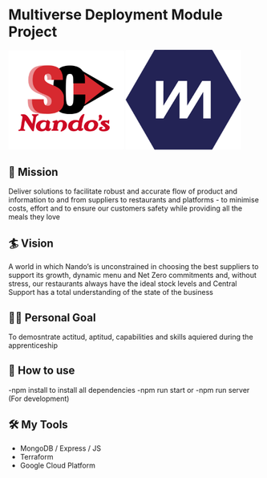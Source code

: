 # Multiverse Deployment Module Project

<img src="./assets/logo.png" style="width:230px" />
<img src="./assets/multiverse-logo.png" style="width:230px" />

## 🚀 Mission
Deliver solutions to facilitate robust and accurate flow of product and information to and from suppliers to restaurants and platforms - to minimise costs, effort and to ensure our customers safety while providing all the meals they love

## 🏄 Vision
A world in which Nando’s is unconstrained in choosing the best suppliers to support its growth, dynamic menu and Net Zero commitments and, without stress, our restaurants always have the ideal stock levels and Central Support has a total understanding of the state of the business

## 🏋🏽 Personal Goal
To demosntrate actitud, aptitud, capabilities and skills aquiered during the apprenticeship

## 🧭 How to use
-npm install to install all dependencies
-npm run start
or
-npm run server (For development)



## 🛠️ My Tools
- MongoDB / Express / JS 
- Terraform
- Google Cloud Platform